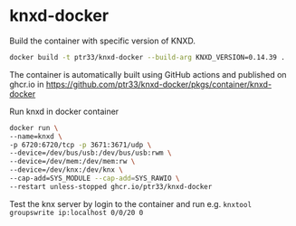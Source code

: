 # knxd-docker

Build the container with specific version of KNXD.

```bash
docker build -t ptr33/knxd-docker --build-arg KNXD_VERSION=0.14.39 .
```

The container is automatically built using GitHub actions and published on ghcr.io in https://github.com/ptr33/knxd-docker/pkgs/container/knxd-docker

Run knxd in docker container

```bash
docker run \
--name=knxd \
-p 6720:6720/tcp -p 3671:3671/udp \
--device=/dev/bus/usb:/dev/bus/usb:rwm \
--device=/dev/mem:/dev/mem:rw \
--device=/dev/knx:/dev/knx \
--cap-add=SYS_MODULE --cap-add=SYS_RAWIO \
--restart unless-stopped ghcr.io/ptr33/knxd-docker
```

Test the knx server by login to the container and run e.g.
`knxtool groupswrite ip:localhost 0/0/20 0`
